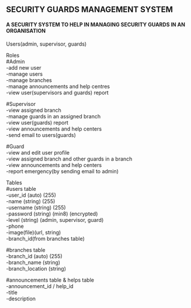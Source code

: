 ## SECURITY GUARDS MANAGEMENT SYSTEM

#### A SECURITY SYSTEM TO HELP IN MANAGING SECURITY GUARDS IN AN ORGANISATION

Users(admin, supervisor, guards) <br>

Roles <br>
#Admin <br>
-add new user <br>
-manage users <br>
-manage branches <br>
-manage announcements and help centres <br>
-view user(supervisors and guards) report <br>

#Supervisor <br>
-view assigned branch <br>
-manage guards in an assigned branch <br>
-view user(guards) report <br>
-view announcements and help centers <br>
-send email to users(guards) <br>

#Guard <br>
-view and edit user profile <br>
-view assigned branch and other guards in a branch <br>
-view announcements and help centers <br>
-report emergency(by sending email to admin) <br>

Tables <br>
#users table <br>
-user_id (auto) (255) <br>
-name (string) (255) <br>
-username (string) (255) <br>
-password (string) (min8) (encrypted) <br>
-level (string) (admin, supervisor, guard) <br>
-phone <br>
-image(file)(url, string) <br>
-branch_id(from branches table) <br>

#branches table <br>
-branch_id (auto) (255) <br>
-branch_name (string) <br>
-branch_location (string) <br>

#announcements table & helps table <br>
-announcement_id / help_id <br>
-title <br>
-description <br>
